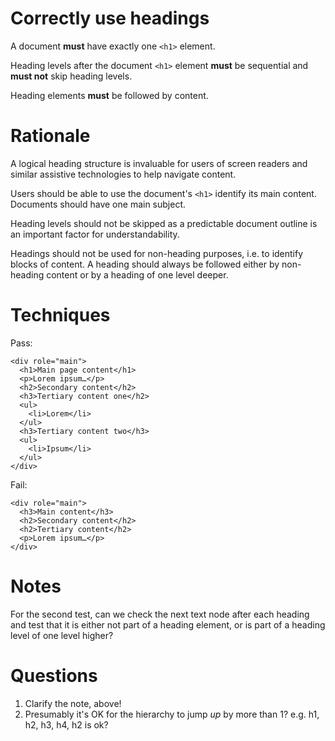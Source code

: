  # Correctly use headings

  A document **must** have exactly one `<h1>` element.

  Heading levels after the document `<h1>` element **must** be sequential and **must not** skip heading levels.

  Heading elements **must** be followed by content.

  Rationale
  =========

  A logical heading structure is invaluable for users of screen readers and similar assistive technologies to help navigate content.

  Users should be able to use the document's `<h1>` identify its main content. Documents should have one main subject.

  Heading levels should not be skipped as a predictable document outline is an important factor for understandability.

  Headings should not be used for non-heading purposes, i.e. to identify blocks of content. A heading should always
  be followed either by non-heading content or by a heading of one level deeper.

  Techniques
  ==========

  Pass:

    <div role="main">
      <h1>Main page content</h1>
      <p>Lorem ipsum…</p>
      <h2>Secondary content</h2>
      <h3>Tertiary content one</h2>
      <ul>
        <li>Lorem</li>
      </ul>
      <h3>Tertiary content two</h3>
      <ul>
        <li>Ipsum</li>
      </ul>
    </div>

  Fail:

    <div role="main">
      <h3>Main content</h3>
      <h2>Secondary content</h2>
      <h2>Tertiary content</h2>
      <p>Lorem ipsum…</p>
    </div>

  Notes
  =====

  For the second test, can we check the next text node after each heading and test that it is
  either not part of a heading element, or is part of a heading level of one level higher?

  Questions
  =========

  1. Clarify the note, above!
  2. Presumably it's OK for the hierarchy to jump *up* by more than 1? e.g. h1, h2, h3, h4, h2 is ok?
